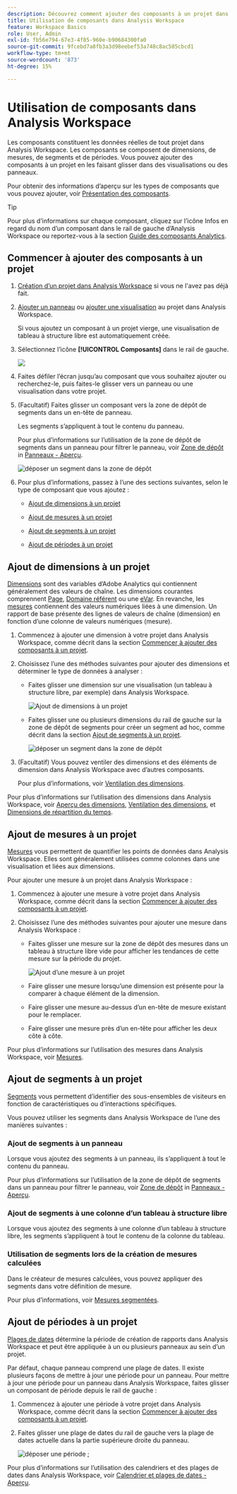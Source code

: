 ```yaml
---
description: Découvrez comment ajouter des composants à un projet dans Analysis Workspace
title: Utilisation de composants dans Analysis Workspace
feature: Workspace Basics
role: User, Admin
exl-id: fb56e794-67e3-4f85-960e-b90684300fa0
source-git-commit: 9fcebd7a8fb3a3d98eebef53a748c8ac585cbcd1
workflow-type: tm+mt
source-wordcount: '873'
ht-degree: 15%

---
```


# Utilisation de composants dans Analysis Workspace

Les composants constituent les données réelles de tout projet dans Analysis Workspace. Les composants se composent de dimensions, de mesures, de segments et de périodes. Vous pouvez ajouter des composants à un projet en les faisant glisser dans des visualisations ou des panneaux.

Pour obtenir des informations d’aperçu sur les types de composants que vous pouvez ajouter, voir [Présentation des composants](/help/analyze/analysis-workspace/components/analysis-workspace-components.md).

>[!TIP]
>
>Pour plus d’informations sur chaque composant, cliquez sur l’icône Infos en regard du nom d’un composant dans le rail de gauche d’Analysis Workspace ou reportez-vous à la section [Guide des composants Analytics](/help/components/home.md).

## Commencer à ajouter des composants à un projet

1. [Création d’un projet dans Analysis Workspace](/help/analyze/analysis-workspace/build-workspace-project/create-projects.md) si vous ne l&#39;avez pas déjà fait.

1. [Ajouter un panneau](/help/analyze/analysis-workspace/c-panels/panels.md) ou [ajouter une visualisation](/help/analyze/analysis-workspace/visualizations/freeform-analysis-visualizations.md#add-visualizations-to-a-panel) au projet dans Analysis Workspace.

   Si vous ajoutez un composant à un projet vierge, une visualisation de tableau à structure libre est automatiquement créée.

1. Sélectionnez l’icône **[!UICONTROL Composants]** dans le rail de gauche.

   ![](assets/build-components.png)

1. Faites défiler l’écran jusqu’au composant que vous souhaitez ajouter ou recherchez-le, puis faites-le glisser vers un panneau ou une visualisation dans votre projet.

1. (Facultatif) Faites glisser un composant vers la zone de dépôt de segments dans un en-tête de panneau.

   Les segments s’appliquent à tout le contenu du panneau.

   Pour plus d’informations sur l’utilisation de la zone de dépôt de segments dans un panneau pour filtrer le panneau, voir [Zone de dépôt](/help/analyze/analysis-workspace/c-panels/panels.md#drop-zone) in [Panneaux - Aperçu](/help/analyze/analysis-workspace/c-panels/panels.md).

   ![déposer un segment dans la zone de dépôt](assets/segment-dropzone.png)

1. Pour plus d’informations, passez à l’une des sections suivantes, selon le type de composant que vous ajoutez :

   * [Ajout de dimensions à un projet](#add-dimensions-to-a-project)

   * [Ajout de mesures à un projet](#add-metrics-to-a-project)

   * [Ajout de segments à un projet](#add-segments-to-a-project)

   * [Ajout de périodes à un projet](#add-date-ranges-to-a-project)

## Ajout de dimensions à un projet

[Dimensions](/help/components/dimensions/overview.md) sont des variables d’Adobe Analytics qui contiennent généralement des valeurs de chaîne. Les dimensions courantes comprennent [Page](/help/components/dimensions/page.md), [Domaine référent](/help/components/dimensions/referring-domain.md) ou une [eVar](/help/components/dimensions/evar.md). En revanche, les [mesures](/help/components/metrics/overview.md) contiennent des valeurs numériques liées à une dimension. Un rapport de base présente des lignes de valeurs de chaîne (dimension) en fonction d’une colonne de valeurs numériques (mesure).

1. Commencez à ajouter une dimension à votre projet dans Analysis Workspace, comme décrit dans la section [Commencer à ajouter des composants à un projet](#begin-adding-components-to-a-project).

1. Choisissez l’une des méthodes suivantes pour ajouter des dimensions et déterminer le type de données à analyser :

   * Faites glisser une dimension sur une visualisation (un tableau à structure libre, par exemple) dans Analysis Workspace.

     ![Ajout de dimensions à un projet](assets/add-dimensions.png)

   * Faites glisser une ou plusieurs dimensions du rail de gauche sur la zone de dépôt de segments pour créer un segment ad hoc, comme décrit dans la section [Ajout de segments à un projet](#add-segments-to-a-project).

     ![déposer un segment dans la zone de dépôt](assets/segment-dropzone.png)

1. (Facultatif) Vous pouvez ventiler des dimensions et des éléments de dimension dans Analysis Workspace avec d’autres composants.

   Pour plus d’informations, voir [Ventilation des dimensions](/help/analyze/analysis-workspace/components/dimensions/t-breakdown-fa.md).

Pour plus d’informations sur l’utilisation des dimensions dans Analysis Workspace, voir [Aperçu des dimensions](/help/analyze/analysis-workspace/components/dimensions/view-dimensions.md), [Ventilation des dimensions](/help/analyze/analysis-workspace/components/dimensions/t-breakdown-fa.md), et [Dimensions de répartition du temps](/help/analyze/analysis-workspace/components/dimensions/time-parting-dimensions.md).

## Ajout de mesures à un projet

[Mesures](/help/analyze/analysis-workspace/components/apply-create-metrics.md) vous permettent de quantifier les points de données dans Analysis Workspace. Elles sont généralement utilisées comme colonnes dans une visualisation et liées aux dimensions.

Pour ajouter une mesure à un projet dans Analysis Workspace :

1. Commencez à ajouter une mesure à votre projet dans Analysis Workspace, comme décrit dans la section [Commencer à ajouter des composants à un projet](#begin-adding-components-to-a-project).

1. Choisissez l’une des méthodes suivantes pour ajouter une mesure dans Analysis Workspace :

   * Faites glisser une mesure sur la zone de dépôt des mesures dans un tableau à structure libre vide pour afficher les tendances de cette mesure sur la période du projet.

     ![Ajout d’une mesure à un projet](assets/add-metrics.png)

   * Faire glisser une mesure lorsqu’une dimension est présente pour la comparer à chaque élément de la dimension.

   * Faire glisser une mesure au-dessus d’un en-tête de mesure existant pour le remplacer.

   * Faire glisser une mesure près d’un en-tête pour afficher les deux côte à côte.

Pour plus d’informations sur l’utilisation des mesures dans Analysis Workspace, voir [Mesures](/help/analyze/analysis-workspace/components/apply-create-metrics.md).

## Ajout de segments à un projet

[Segments](/help/components/segmentation/seg-overview.md) vous permettent d’identifier des sous-ensembles de visiteurs en fonction de caractéristiques ou d’interactions spécifiques.

Vous pouvez utiliser les segments dans Analysis Workspace de l’une des manières suivantes :

### Ajout de segments à un panneau

Lorsque vous ajoutez des segments à un panneau, ils s’appliquent à tout le contenu du panneau.

Pour plus d’informations sur l’utilisation de la zone de dépôt de segments dans un panneau pour filtrer le panneau, voir [Zone de dépôt](/help/analyze/analysis-workspace/c-panels/panels.md#drop-zone) in [Panneaux - Aperçu](/help/analyze/analysis-workspace/c-panels/panels.md).

### Ajout de segments à une colonne d’un tableau à structure libre

Lorsque vous ajoutez des segments à une colonne d’un tableau à structure libre, les segments s’appliquent à tout le contenu de la colonne du tableau.

### Utilisation de segments lors de la création de mesures calculées

Dans le créateur de mesures calculées, vous pouvez appliquer des segments dans votre définition de mesure.

Pour plus d’informations, voir [Mesures segmentées](/help/components/c-calcmetrics/c-workflow/cm-workflow/c-build-metrics/metrics-with-segments.md).

## Ajout de périodes à un projet

[Plages de dates](/help/analyze/analysis-workspace/components/calendar-date-ranges/custom-date-ranges.md) détermine la période de création de rapports dans Analysis Workspace et peut être appliquée à un ou plusieurs panneaux au sein d’un projet.

Par défaut, chaque panneau comprend une plage de dates. Il existe plusieurs façons de mettre à jour une période pour un panneau. Pour mettre à jour une période pour un panneau dans Analysis Workspace, faites glisser un composant de période depuis le rail de gauche :

1. Commencez à ajouter une période à votre projet dans Analysis Workspace, comme décrit dans la section [Commencer à ajouter des composants à un projet](#begin-adding-components-to-a-project).

1. Faites glisser une plage de dates du rail de gauche vers la plage de dates actuelle dans la partie supérieure droite du panneau.

   ![déposer une période ;](assets/daterange-drop.png)

Pour plus d’informations sur l’utilisation des calendriers et des plages de dates dans Analysis Workspace, voir [Calendrier et plages de dates - Aperçu](/help/analyze/analysis-workspace/components/calendar-date-ranges/calendar.md).
